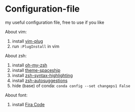 # Configuration-file
my useful configuration file, free to use if you like

About vim:
1. install [vim-plug](https://github.com/junegunn/vim-plug)
2. run `:PlugInstall` in vim

About zsh:
1. install [oh-my-zsh](https://ohmyz.sh/)
2. install [theme-spaceship](https://github.com/denysdovhan/spaceship-prompt)
3. install [zsh-syntax-highlighting](https://github.com/zsh-users/zsh-syntax-highlighting)
4. install [zsh-autosuggestions](https://github.com/zsh-users/zsh-autosuggestions)
5. hide (base) of conda: `conda config --set changeps1 False`

About font:
1. install [Fira Code](https://github.com/tonsky/FiraCode)
